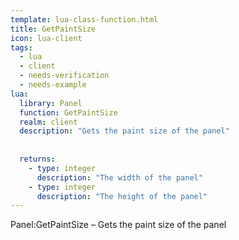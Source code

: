 ```yaml
---
template: lua-class-function.html
title: GetPaintSize
icon: lua-client
tags:
  - lua
  - client
  - needs-verification
  - needs-example
lua:
  library: Panel
  function: GetPaintSize
  realm: client
  description: "Gets the paint size of the panel"
  
  
  returns:
    - type: integer
      description: "The width of the panel"
    - type: integer
      description: "The height of the panel"
---
```


<div class="lua__search__keywords">
Panel:GetPaintSize &#x2013; Gets the paint size of the panel
</div>

